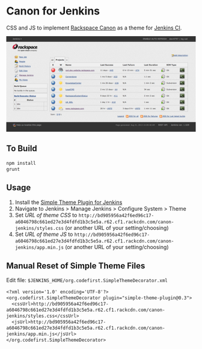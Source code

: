 # Canon for Jenkins

CSS and JS to implement [Rackspace Canon](http://canon.rackspace.com/) as a theme for [Jenkins CI](http://jenkins-ci.org/).

![Example](Canon-Jenkins-Screenshot.png "Example")

## To Build
```
npm install
grunt
```

## Usage

1. Install the [Simple Theme Plugin for Jenkins](https://wiki.jenkins-ci.org/display/JENKINS/Simple+Theme+Plugin)
2. Navigate to Jenkins > Manage Jenkins > Configure System > Theme
3. Set _URL of theme CSS_ to `http://bd905956a42f6ed96c17-a6046798c661ed27e3d4fdfd1b3c5e5a.r62.cf1.rackcdn.com/canon-jenkins/styles.css` (or another URL of your setting/choosing)
4. Set _URL of theme JS_ to `http://bd905956a42f6ed96c17-a6046798c661ed27e3d4fdfd1b3c5e5a.r62.cf1.rackcdn.com/canon-jenkins/app.min.js` (or another URL of your setting/choosing)

## Manual Reset of Simple Theme Files

Edit file: `$JENKINS_HOME/org.codefirst.SimpleThemeDecorator.xml`
```
<?xml version='1.0' encoding='UTF-8'?>
<org.codefirst.SimpleThemeDecorator plugin="simple-theme-plugin@0.3">
  <cssUrl>http://bd905956a42f6ed96c17-a6046798c661ed27e3d4fdfd1b3c5e5a.r62.cf1.rackcdn.com/canon-jenkins/styles.css</cssUrl>
  <jsUrl>http://bd905956a42f6ed96c17-a6046798c661ed27e3d4fdfd1b3c5e5a.r62.cf1.rackcdn.com/canon-jenkins/app.min.js</jsUrl>
</org.codefirst.SimpleThemeDecorator>
```
